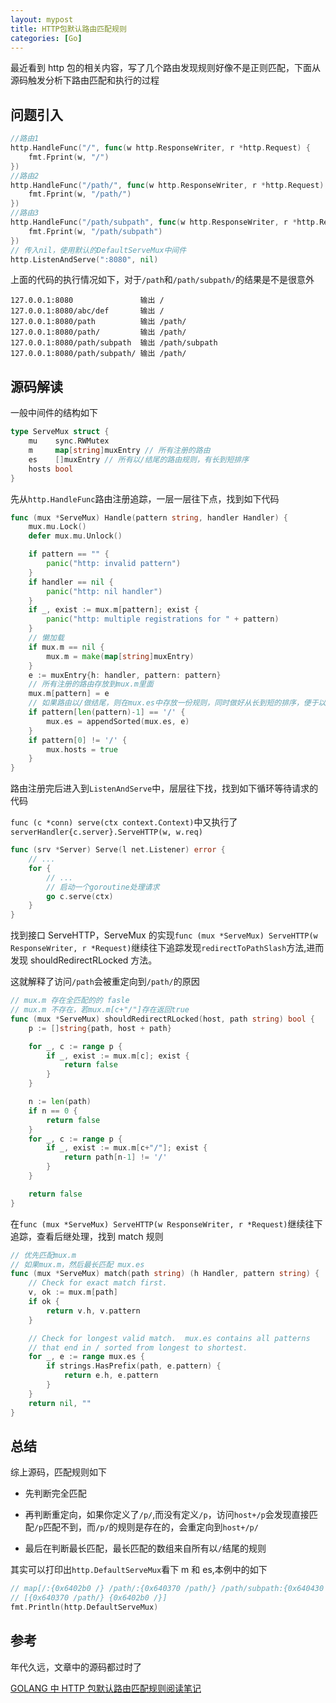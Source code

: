 ```yaml
---
layout: mypost
title: HTTP包默认路由匹配规则
categories: [Go]
---
```


最近看到 http 包的相关内容，写了几个路由发现规则好像不是正则匹配，下面从源码触发分析下路由匹配和执行的过程

## 问题引入

```go
//路由1
http.HandleFunc("/", func(w http.ResponseWriter, r *http.Request) {
    fmt.Fprint(w, "/")
})
//路由2
http.HandleFunc("/path/", func(w http.ResponseWriter, r *http.Request) {
    fmt.Fprint(w, "/path/")
})
//路由3
http.HandleFunc("/path/subpath", func(w http.ResponseWriter, r *http.Request) {
    fmt.Fprint(w, "/path/subpath")
})
// 传入nil，使用默认的DefaultServeMux中间件
http.ListenAndServe(":8080", nil)
```

上面的代码的执行情况如下，对于`/path`和`/path/subpath/`的结果是不是很意外

```
127.0.0.1:8080               输出 /
127.0.0.1:8080/abc/def       输出 /
127.0.0.1:8080/path          输出 /path/
127.0.0.1:8080/path/         输出 /path/
127.0.0.1:8080/path/subpath  输出 /path/subpath
127.0.0.1:8080/path/subpath/ 输出 /path/
```

## 源码解读

一般中间件的结构如下

```go
type ServeMux struct {
	mu    sync.RWMutex
	m     map[string]muxEntry // 所有注册的路由
	es    []muxEntry // 所有以/结尾的路由规则，有长到短排序
	hosts bool
}
```

先从`http.HandleFunc`路由注册追踪，一层一层往下点，找到如下代码

```go
func (mux *ServeMux) Handle(pattern string, handler Handler) {
    mux.mu.Lock()
    defer mux.mu.Unlock()

    if pattern == "" {
        panic("http: invalid pattern")
    }
    if handler == nil {
        panic("http: nil handler")
    }
    if _, exist := mux.m[pattern]; exist {
        panic("http: multiple registrations for " + pattern)
    }
    // 懒加载
    if mux.m == nil {
        mux.m = make(map[string]muxEntry)
    }
    e := muxEntry{h: handler, pattern: pattern}
    // 所有注册的路由存放到mux.m里面
    mux.m[pattern] = e
    // 如果路由以/做结尾，则在mux.es中存放一份规则，同时做好从长到短的排序，便于以后
    if pattern[len(pattern)-1] == '/' {
        mux.es = appendSorted(mux.es, e)
    }
    if pattern[0] != '/' {
        mux.hosts = true
    }
}
```

路由注册完后进入到`ListenAndServe`中，层层往下找，找到如下循环等待请求的代码

`func (c *conn) serve(ctx context.Context)`中又执行了`serverHandler{c.server}.ServeHTTP(w, w.req)`

```go
func (srv *Server) Serve(l net.Listener) error {
    // ...
    for {
        // ...
        // 启动一个goroutine处理请求
        go c.serve(ctx)
    }
}
```

找到接口 ServeHTTP，ServeMux 的实现`func (mux *ServeMux) ServeHTTP(w ResponseWriter, r *Request)`继续往下追踪发现`redirectToPathSlash`方法,进而发现 shouldRedirectRLocked 方法。

这就解释了访问`/path`会被重定向到`/path/`的原因

```go
// mux.m 存在全匹配的的 fasle
// mux.m 不存在，若mux.m[c+"/"]存在返回true
func (mux *ServeMux) shouldRedirectRLocked(host, path string) bool {
    p := []string{path, host + path}

    for _, c := range p {
        if _, exist := mux.m[c]; exist {
            return false
        }
    }

    n := len(path)
    if n == 0 {
        return false
    }
    for _, c := range p {
        if _, exist := mux.m[c+"/"]; exist {
            return path[n-1] != '/'
        }
    }

    return false
}
```

在`func (mux *ServeMux) ServeHTTP(w ResponseWriter, r *Request)`继续往下追踪，查看后继处理，找到 match 规则

```go
// 优先匹配mux.m
// 如果mux.m，然后最长匹配 mux.es
func (mux *ServeMux) match(path string) (h Handler, pattern string) {
    // Check for exact match first.
    v, ok := mux.m[path]
    if ok {
        return v.h, v.pattern
    }

    // Check for longest valid match.  mux.es contains all patterns
    // that end in / sorted from longest to shortest.
    for _, e := range mux.es {
        if strings.HasPrefix(path, e.pattern) {
            return e.h, e.pattern
        }
    }
    return nil, ""
}
```

## 总结

综上源码，匹配规则如下

- 先判断完全匹配

- 再判断重定向，如果你定义了`/p/`,而没有定义`/p`，访问`host+/p`会发现直接匹配`/p`匹配不到，而`/p/`的规则是存在的，会重定向到`host+/p/`

- 最后在判断最长匹配，最长匹配的数组来自所有以`/`结尾的规则

其实可以打印出`http.DefaultServeMux`看下 m 和 es,本例中的如下

```go
// map[/:{0x6402b0 /} /path/:{0x640370 /path/} /path/subpath:{0x640430 /path/subpath}]
// [{0x640370 /path/} {0x6402b0 /}]
fmt.Println(http.DefaultServeMux)
```

## 参考

年代久远，文章中的源码都过时了

[GOLANG 中 HTTP 包默认路由匹配规则阅读笔记](https://studygolang.com/resources/4657)
